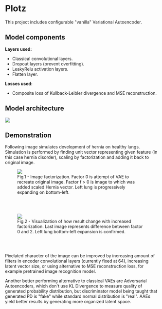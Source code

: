 # Plotz

This project includes configurable "vanilla" Variational Autoencoder.

## Model components
<b>Layers used:</b>
<ul>
    <li>Classical convolutional layers.</li>
    <li>Dropout layers (prevent overfitting).</li>
    <li>LeakyRelu activation layers.</li>
    <li>Flatten layer.</li>
</ul>

<b>Losses used:</b>
<ul><li>Composite loss of Kullback-Leibler divergence and MSE reconstruction.</li></ul>

## Model architecture
<img src="https://i.ibb.co/TMWjmMB/model.png"/>

## Demonstration
Following image simulates development of hernia on healthy lungs. Simulation is performed by finding unit vector representing
given feature (in this case hernia disorder), scaling by factorization and adding it back to original image.

<figure>
    <img src="https://i.ibb.co/NW3QCcb/factor.png"/>
    <figcaption>
        Fig.1 - Image factorization. Factor 0 is attempt of VAE to recreate original image. Factor f > 0 is image to
        which was added scaled Hernia vector. Left lung is progressively expanding on bottom-left.
    </figcaption>
</figure>
<br/><br/>
<figure>
    <img src="https://i.ibb.co/MSTw23V/abs-diff.png"/>
    <figcaption>
        Fig.2 - Visualization of how result change with increased factorization. Last image represents difference
        between factor 0 and 2. Left lung bottom-left expansion is confirmed.
    </figcaption>
</figure>
<br/><br/>

Pixelated character of the image can be improved by
increasing amount of filters in encoder convolutional layers (currently fixed at 64), increasing latent vector size,
or using alternative to MSE
reconstruction loss, for example pretrained image recognition model.

Another better performing alternative to classical
VAEs are Adversarial Autoencoders, which don't use KL Divergence to measure quality of generated probability distribution,
but discriminator model being taught that generated PD is "fake" while standard normal distribution is "real". AAEs yield
better results by generating more organized latent space.
